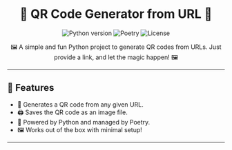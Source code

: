 <h1 align="center">🌟 QR Code Generator from URL 🌟</h1>

<p align="center">
  <img src="https://img.shields.io/badge/Python-3.8+-blue.svg" alt="Python version">
  <img src="https://img.shields.io/badge/Poetry-Friendly-brightgreen.svg" alt="Poetry">
  <img src="https://img.shields.io/badge/License-MIT-yellow.svg" alt="License">
</p>

<p align="center">🖼️ A simple and fun Python project to generate QR codes from URLs. Just provide a link, and let the magic happen! 🖼️</p>

---

## 🚀 Features

- 🔗 Generates a QR code from any given URL.
- 🖨️ Saves the QR code as an image file.
- 🧰 Powered by Python and managed by Poetry.
- 🖼️ Works out of the box with minimal setup!

---
